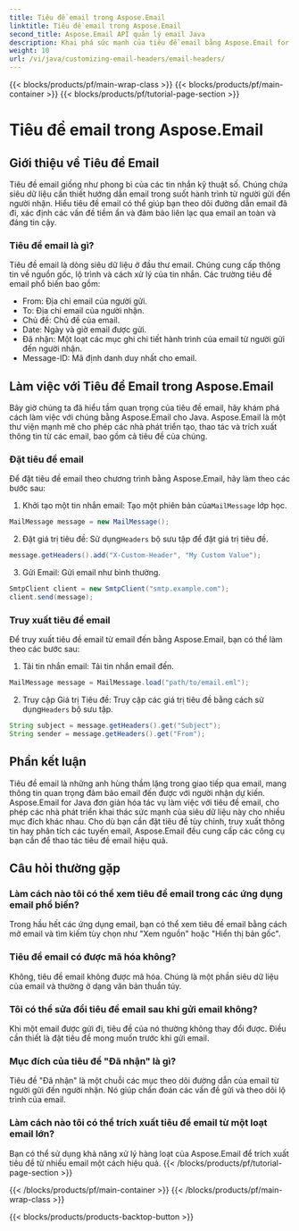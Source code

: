 ```yaml
---
title: Tiêu đề email trong Aspose.Email
linktitle: Tiêu đề email trong Aspose.Email
second_title: Aspose.Email API quản lý email Java
description: Khai phá sức mạnh của tiêu đề email bằng Aspose.Email for Java. Tìm hiểu cách đặt và truy xuất tiêu đề email một cách dễ dàng.
weight: 10
url: /vi/java/customizing-email-headers/email-headers/
---
```


{{< blocks/products/pf/main-wrap-class >}}
{{< blocks/products/pf/main-container >}}
{{< blocks/products/pf/tutorial-page-section >}}

# Tiêu đề email trong Aspose.Email


## Giới thiệu về Tiêu đề Email

Tiêu đề email giống như phong bì của các tin nhắn kỹ thuật số. Chúng chứa siêu dữ liệu cần thiết hướng dẫn email trong suốt hành trình từ người gửi đến người nhận. Hiểu tiêu đề email có thể giúp bạn theo dõi đường dẫn email đã đi, xác định các vấn đề tiềm ẩn và đảm bảo liên lạc qua email an toàn và đáng tin cậy.

### Tiêu đề email là gì?

Tiêu đề email là dòng siêu dữ liệu ở đầu thư email. Chúng cung cấp thông tin về nguồn gốc, lộ trình và cách xử lý của tin nhắn. Các trường tiêu đề email phổ biến bao gồm:

- From: Địa chỉ email của người gửi.
- To: Địa chỉ email của người nhận.
- Chủ đề: Chủ đề của email.
- Date: Ngày và giờ email được gửi.
- Đã nhận: Một loạt các mục ghi chi tiết hành trình của email từ người gửi đến người nhận.
- Message-ID: Mã định danh duy nhất cho email.

## Làm việc với Tiêu đề Email trong Aspose.Email

Bây giờ chúng ta đã hiểu tầm quan trọng của tiêu đề email, hãy khám phá cách làm việc với chúng bằng Aspose.Email cho Java. Aspose.Email là một thư viện mạnh mẽ cho phép các nhà phát triển tạo, thao tác và trích xuất thông tin từ các email, bao gồm cả tiêu đề của chúng.

### Đặt tiêu đề email

Để đặt tiêu đề email theo chương trình bằng Aspose.Email, hãy làm theo các bước sau:

1.  Khởi tạo một tin nhắn email: Tạo một phiên bản của`MailMessage` lớp học.

```java
MailMessage message = new MailMessage();
```

2.  Đặt giá trị tiêu đề: Sử dụng`Headers` bộ sưu tập để đặt giá trị tiêu đề.

```java
message.getHeaders().add("X-Custom-Header", "My Custom Value");
```

3. Gửi Email: Gửi email như bình thường.

```java
SmtpClient client = new SmtpClient("smtp.example.com");
client.send(message);
```

### Truy xuất tiêu đề email

Để truy xuất tiêu đề email từ email đến bằng Aspose.Email, bạn có thể làm theo các bước sau:

1. Tải tin nhắn email: Tải tin nhắn email đến.

```java
MailMessage message = MailMessage.load("path/to/email.eml");
```

2. Truy cập Giá trị Tiêu đề: Truy cập các giá trị tiêu đề bằng cách sử dụng`Headers` bộ sưu tập.

```java
String subject = message.getHeaders().get("Subject");
String sender = message.getHeaders().get("From");
```

## Phần kết luận

Tiêu đề email là những anh hùng thầm lặng trong giao tiếp qua email, mang thông tin quan trọng đảm bảo email đến được với người nhận dự kiến. Aspose.Email for Java đơn giản hóa tác vụ làm việc với tiêu đề email, cho phép các nhà phát triển khai thác sức mạnh của siêu dữ liệu này cho nhiều mục đích khác nhau. Cho dù bạn cần đặt tiêu đề tùy chỉnh, truy xuất thông tin hay phân tích các tuyến email, Aspose.Email đều cung cấp các công cụ bạn cần để thao tác tiêu đề email hiệu quả.

## Câu hỏi thường gặp

### Làm cách nào tôi có thể xem tiêu đề email trong các ứng dụng email phổ biến?

Trong hầu hết các ứng dụng email, bạn có thể xem tiêu đề email bằng cách mở email và tìm kiếm tùy chọn như "Xem nguồn" hoặc "Hiển thị bản gốc".

### Tiêu đề email có được mã hóa không?

Không, tiêu đề email không được mã hóa. Chúng là một phần siêu dữ liệu của email và thường ở dạng văn bản thuần túy.

### Tôi có thể sửa đổi tiêu đề email sau khi gửi email không?

Khi một email được gửi đi, tiêu đề của nó thường không thay đổi được. Điều cần thiết là đặt tiêu đề mong muốn trước khi gửi email.

### Mục đích của tiêu đề "Đã nhận" là gì?

Tiêu đề "Đã nhận" là một chuỗi các mục theo dõi đường dẫn của email từ người gửi đến người nhận. Nó giúp chẩn đoán các vấn đề gửi và theo dõi lộ trình của email.

### Làm cách nào tôi có thể trích xuất tiêu đề email từ một loạt email lớn?

Bạn có thể sử dụng khả năng xử lý hàng loạt của Aspose.Email để trích xuất tiêu đề từ nhiều email một cách hiệu quả.
{{< /blocks/products/pf/tutorial-page-section >}}

{{< /blocks/products/pf/main-container >}}
{{< /blocks/products/pf/main-wrap-class >}}

{{< blocks/products/products-backtop-button >}}
